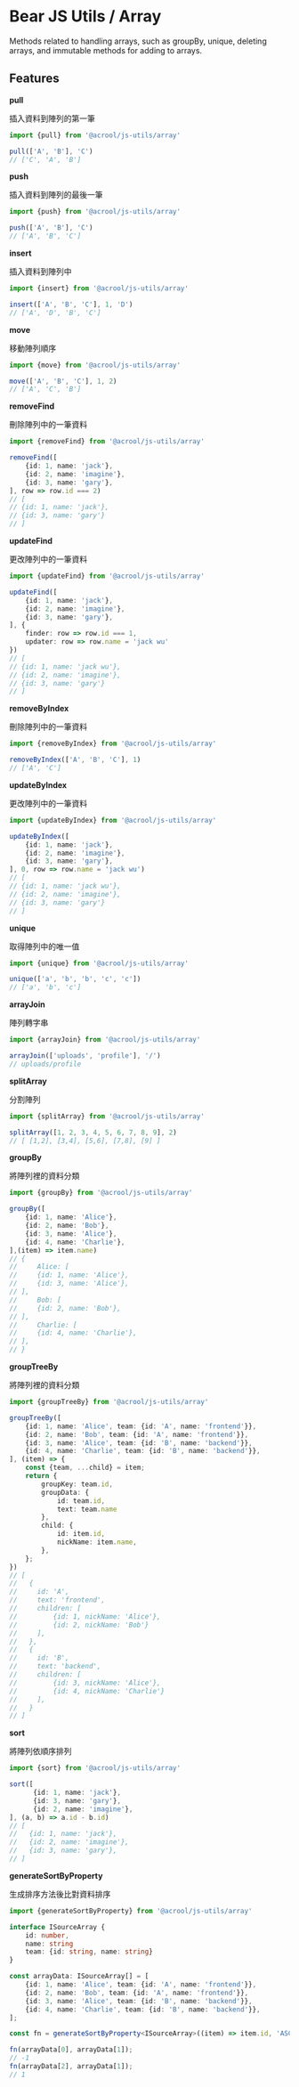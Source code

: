 # Bear JS Utils / Array

<p>
    Methods related to handling arrays, such as groupBy, unique, deleting arrays, and immutable methods for adding to arrays.
</p>



## Features

**pull**

插入資料到陣列的第一筆

```ts
import {pull} from '@acrool/js-utils/array'

pull(['A', 'B'], 'C')
// ['C', 'A', 'B']
```

**push**

插入資料到陣列的最後一筆

```ts
import {push} from '@acrool/js-utils/array'

push(['A', 'B'], 'C')
// ['A', 'B', 'C']
```

**insert**

插入資料到陣列中

```ts
import {insert} from '@acrool/js-utils/array'

insert(['A', 'B', 'C'], 1, 'D')
// ['A', 'D', 'B', 'C']
```

**move**

移動陣列順序

```ts
import {move} from '@acrool/js-utils/array'

move(['A', 'B', 'C'], 1, 2)
// ['A', 'C', 'B']
```

**removeFind**

刪除陣列中的一筆資料

```ts
import {removeFind} from '@acrool/js-utils/array'

removeFind([
    {id: 1, name: 'jack'}, 
    {id: 2, name: 'imagine'},
    {id: 3, name: 'gary'},
], row => row.id === 2)
// [
// {id: 1, name: 'jack'}, 
// {id: 3, name: 'gary'}
// ]
```

**updateFind**

更改陣列中的一筆資料

```ts
import {updateFind} from '@acrool/js-utils/array'

updateFind([
    {id: 1, name: 'jack'},
    {id: 2, name: 'imagine'},
    {id: 3, name: 'gary'}, 
], { 
    finder: row => row.id === 1,
    updater: row => row.name = 'jack wu'
})
// [ 
// {id: 1, name: 'jack wu'}, 
// {id: 2, name: 'imagine'}, 
// {id: 3, name: 'gary'} 
// ]
```

**removeByIndex**

刪除陣列中的一筆資料

```ts
import {removeByIndex} from '@acrool/js-utils/array'

removeByIndex(['A', 'B', 'C'], 1)
// ['A', 'C']
```

**updateByIndex**

更改陣列中的一筆資料

```ts
import {updateByIndex} from '@acrool/js-utils/array'

updateByIndex([
    {id: 1, name: 'jack'},
    {id: 2, name: 'imagine'},
    {id: 3, name: 'gary'},
], 0, row => row.name = 'jack wu')
// [ 
// {id: 1, name: 'jack wu'}, 
// {id: 2, name: 'imagine'}, 
// {id: 3, name: 'gary'} 
// ]
```

**unique**

取得陣列中的唯一值

```ts
import {unique} from '@acrool/js-utils/array'

unique(['a', 'b', 'b', 'c', 'c'])
// ['a', 'b', 'c']
```

**arrayJoin**

陣列轉字串

```ts
import {arrayJoin} from '@acrool/js-utils/array'

arrayJoin(['uploads', 'profile'], '/')
// uploads/profile
```

**splitArray**

分割陣列

```ts
import {splitArray} from '@acrool/js-utils/array'

splitArray([1, 2, 3, 4, 5, 6, 7, 8, 9], 2)
// [ [1,2], [3,4], [5,6], [7,8], [9] ]
```

**groupBy**

將陣列裡的資料分類

```ts
import {groupBy} from '@acrool/js-utils/array'

groupBy([
    {id: 1, name: 'Alice'},
    {id: 2, name: 'Bob'},
    {id: 3, name: 'Alice'},
    {id: 4, name: 'Charlie'},
],(item) => item.name)
// {
//     Alice: [
//     {id: 1, name: 'Alice'},
//     {id: 3, name: 'Alice'},
// ],
//     Bob: [
//     {id: 2, name: 'Bob'},
// ],
//     Charlie: [
//     {id: 4, name: 'Charlie'},
// ],
// }
```

**groupTreeBy**

將陣列裡的資料分類

```ts
import {groupTreeBy} from '@acrool/js-utils/array'

groupTreeBy([
    {id: 1, name: 'Alice', team: {id: 'A', name: 'frontend'}},
    {id: 2, name: 'Bob', team: {id: 'A', name: 'frontend'}},
    {id: 3, name: 'Alice', team: {id: 'B', name: 'backend'}},
    {id: 4, name: 'Charlie', team: {id: 'B', name: 'backend'}},
], (item) => {
    const {team, ...child} = item;
    return {
        groupKey: team.id,
        groupData: {
            id: team.id,
            text: team.name
        },
        child: {
            id: item.id,
            nickName: item.name,
        },
    };
})
// [
//   {
//     id: 'A',
//     text: 'frontend',
//     children: [
//         {id: 1, nickName: 'Alice'},
//         {id: 2, nickName: 'Bob'}
//     ],
//   },
//   {
//     id: 'B',
//     text: 'backend',
//     children: [
//         {id: 3, nickName: 'Alice'},
//         {id: 4, nickName: 'Charlie'}
//     ],
//   }
// ]
```

**sort**

將陣列依順序排列

```ts
import {sort} from '@acrool/js-utils/array'

sort([
      {id: 1, name: 'jack'},
      {id: 3, name: 'gary'},
      {id: 2, name: 'imagine'},
], (a, b) => a.id - b.id)
// [
//   {id: 1, name: 'jack'},
//   {id: 2, name: 'imagine'},
//   {id: 3, name: 'gary'},
// ]
```

**generateSortByProperty**

生成排序方法後比對資料排序

```ts
import {generateSortByProperty} from '@acrool/js-utils/array'

interface ISourceArray {
    id: number,
    name: string
    team: {id: string, name: string}
}

const arrayData: ISourceArray[] = [
    {id: 1, name: 'Alice', team: {id: 'A', name: 'frontend'}},
    {id: 2, name: 'Bob', team: {id: 'A', name: 'frontend'}},
    {id: 3, name: 'Alice', team: {id: 'B', name: 'backend'}},
    {id: 4, name: 'Charlie', team: {id: 'B', name: 'backend'}},
];

const fn = generateSortByProperty<ISourceArray>((item) => item.id, 'ASC');

fn(arrayData[0], arrayData[1]);
// -1
fn(arrayData[2], arrayData[1]);
// 1
```